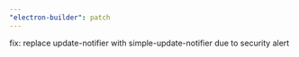 ```yaml
---
"electron-builder": patch
---
```


fix: replace update-notifier with simple-update-notifier due to security alert

